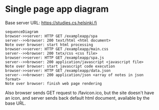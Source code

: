 
# Single page app diagram

Base server URL: https://studies.cs.helsinki.fi

```mermaid
sequenceDiagram
browser->>server: HTTP GET /exampleapp/spa
server-->>browser: 200 text/html <html document>
Note over browser: start html processing
browser->>server: HTTP GET /exampleapp/main.css
server-->>browser: 200 tetx/css <css file>
browser->>server: HTTP GET /exampleapp/spa.js
server-->>browser: 200 application/javascript <javascript file>
Note over browser: start javascript code execution
browser->>server: HTTP GET /exampleapp/data.json
server-->>browser: 200 application/json <array of notes in json format>
Note over browser: finish web page rendering
```

Also browser sends GET request to /favicon.ico, but the site doesn't have an icon,
and server sends back default html document, available by the base URL.

